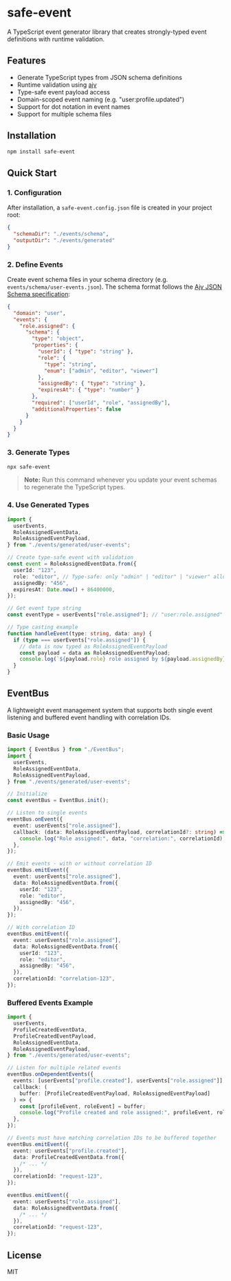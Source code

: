 # safe-event

A TypeScript event generator library that creates strongly-typed event definitions with runtime validation.

## Features

- Generate TypeScript types from JSON schema definitions
- Runtime validation using [ajv](https://github.com/ajv-validator/ajv)
- Type-safe event payload access
- Domain-scoped event naming (e.g. "user:profile.updated")
- Support for dot notation in event names
- Support for multiple schema files

## Installation

```bash
npm install safe-event
```

## Quick Start

### 1. Configuration

After installation, a `safe-event.config.json` file is created in your project root:

```json
{
  "schemaDir": "./events/schema",
  "outputDir": "./events/generated"
}
```

### 2. Define Events

Create event schema files in your schema directory (e.g. `events/schema/user-events.json`). The schema format follows the [Ajv JSON Schema specification](https://ajv.js.org/json-schema.html):

```json
{
  "domain": "user",
  "events": {
    "role.assigned": {
      "schema": {
        "type": "object",
        "properties": {
          "userId": { "type": "string" },
          "role": {
            "type": "string",
            "enum": ["admin", "editor", "viewer"]
          },
          "assignedBy": { "type": "string" },
          "expiresAt": { "type": "number" }
        },
        "required": ["userId", "role", "assignedBy"],
        "additionalProperties": false
      }
    }
  }
}
```

### 3. Generate Types

```bash
npx safe-event
```

> **Note:** Run this command whenever you update your event schemas to regenerate the TypeScript types.

### 4. Use Generated Types

```typescript
import {
  userEvents,
  RoleAssignedEventData,
  RoleAssignedEventPayload,
} from "./events/generated/user-events";

// Create type-safe event with validation
const event = RoleAssignedEventData.from({
  userId: "123",
  role: "editor", // Type-safe: only "admin" | "editor" | "viewer" allowed
  assignedBy: "456",
  expiresAt: Date.now() + 86400000,
});

// Get event type string
const eventType = userEvents["role.assigned"]; // "user:role.assigned"

// Type casting example
function handleEvent(type: string, data: any) {
  if (type === userEvents["role.assigned"]) {
    // data is now typed as RoleAssignedEventPayload
    const payload = data as RoleAssignedEventPayload;
    console.log(`${payload.role} role assigned by ${payload.assignedBy}`);
  }
}
```

## EventBus

A lightweight event management system that supports both single event listening and buffered event handling with correlation IDs.

### Basic Usage

```typescript
import { EventBus } from "./EventBus";
import {
  userEvents,
  RoleAssignedEventData,
  RoleAssignedEventPayload,
} from "./events/generated/user-events";

// Initialize
const eventBus = EventBus.init();

// Listen to single events
eventBus.onEvent({
  event: userEvents["role.assigned"],
  callback: (data: RoleAssignedEventPayload, correlationId?: string) => {
    console.log("Role assigned:", data, "correlation:", correlationId);
  },
});

// Emit events - with or without correlation ID
eventBus.emitEvent({
  event: userEvents["role.assigned"],
  data: RoleAssignedEventData.from({
    userId: "123",
    role: "editor",
    assignedBy: "456",
  }),
});

// With correlation ID
eventBus.emitEvent({
  event: userEvents["role.assigned"],
  data: RoleAssignedEventData.from({
    userId: "123",
    role: "editor",
    assignedBy: "456",
  }),
  correlationId: "correlation-123",
});
```

### Buffered Events Example

```typescript
import {
  userEvents,
  ProfileCreatedEventData,
  ProfileCreatedEventPayload,
  RoleAssignedEventData,
  RoleAssignedEventPayload,
} from "./events/generated/user-events";

// Listen for multiple related events
eventBus.onDependentEvents({
  events: [userEvents["profile.created"], userEvents["role.assigned"]],
  callback: (
    buffer: [ProfileCreatedEventPayload, RoleAssignedEventPayload]
  ) => {
    const [profileEvent, roleEvent] = buffer;
    console.log("Profile created and role assigned:", profileEvent, roleEvent);
  },
});

// Events must have matching correlation IDs to be buffered together
eventBus.emitEvent({
  event: userEvents["profile.created"],
  data: ProfileCreatedEventData.from({
    /* ... */
  }),
  correlationId: "request-123",
});

eventBus.emitEvent({
  event: userEvents["role.assigned"],
  data: RoleAssignedEventData.from({
    /* ... */
  }),
  correlationId: "request-123",
});
```

## License

MIT
